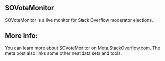 SOVoteMonitor
---
SOVoteMonitor is a live monitor for Stack Overflow moderator elections.

More Info:
---
You can learn more about SOVoteMonitor on [Meta.StackOverflow.com](http://meta.stackoverflow.com/questions/290346/2015-election-live-vote-monitor). The meta post also links some other neat data sets and tools.

